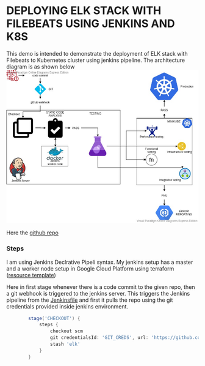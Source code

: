 # DEPLOYING ELK STACK WITH FILEBEATS USING JENKINS AND K8S

This demo is intended to demonstrate the deployment of ELK stack with Filebeats to Kubernetes cluster using jenkins pipeline.
The architecture diagram is as shown below 
![devops diagaram](devops-diagram.jpg)

Here the [github repo](https://github.com/pravi1991/ci-cd.git)

### Steps
I am using Jenkins Declrative Pipeli syntax. 
My jenkins setup has a master and a worker node setup in Google Cloud Platform using terraform ([resource template](infra/gcp.tf))

Here in first stage whenever there is a code commit to the given repo, then a git webhook is triggered to the jenkins server. 
This triggers the Jenkins pipeline from the [Jenkinsfile](Jenkinsfile) and first it pulls the repo using the git credentials provided inside jenkins environment. 
```groovy
        stage('CHECKOUT') {
            steps {
                checkout scm
                git credentialsId: 'GIT_CREDS', url: 'https://github.com/pravi1991/ci-cd.git'            
                stash 'elk'
            }
        }
```